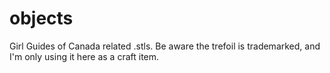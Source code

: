 # objects

Girl Guides of Canada related .stls. Be aware the trefoil is trademarked, and I'm only using it here as a craft item.

